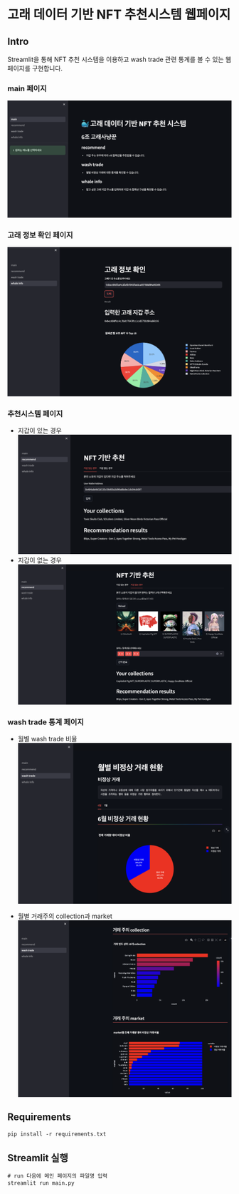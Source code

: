 # 고래 데이터 기반 NFT 추천시스템 웹페이지
## Intro
Streamlit을 통해 NFT 추천 시스템을 이용하고 wash trade 관련 통계를 볼 수 있는 웹페이지를 구현합니다.

### main 페이지
![main](./image/streamlit_main.png)

### 고래 정보 확인 페이지
![whale](./image/streamlit_info.png)

### 추천시스템 페이지
* 지갑이 있는 경우
![wallet](./image/streamlit_wallet.png)
* 지갑이 없는 경우
![no_wallet](./image/streamlit_no_wallet.png)

### wash trade 통계 페이지
* 월별 wash trade 비율
![wash_trade](./image/streamlit_wash_trade.png)

* 월별 거래주의 collection과 market
![collection](./image/streamlit_wash_trade_collection.png)


## Requirements
```
pip install -r requirements.txt
```


## Streamlit 실행
```
# run 다음에 메인 페이지의 파일명 입력
streamlit run main.py
```